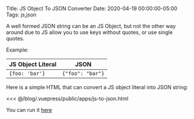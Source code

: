 Title: JS Object To JSON Converter
Date: 2020-04-19 00:00:00-05:00
Tags: js,json



A well formed JSON string can be an JS Object, but not the other way around due to JS allow you to use keys without quotes, or use single quotes.

Example:

| JS Object Literal | JSON |
| ------------- | ------------- |
| ```{foo: 'bar'}```  | ```{"foo": "bar"}```  |

Here is a simple HTML that can convert a JS object literal into JSON string:

<<< @/blog/.vuepress/public/apps/js-to-json.html

<!-- Due to VuePress is a single page app, this link needs to be external to work! -->
You can run it <a href="/apps/js-to-json.html" target="_blank">here</a>

